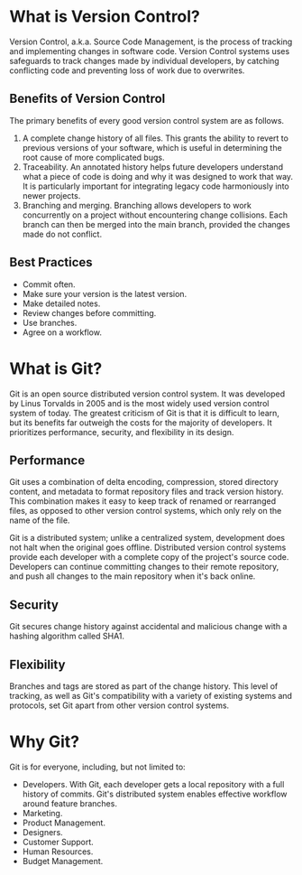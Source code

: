# What is Version Control?

Version Control, a.k.a. Source Code Management, is the process of tracking and implementing changes in software code. Version Control systems uses safeguards to track changes made by individual developers, by catching conflicting code and preventing loss of work due to overwrites.

## Benefits of Version Control

The primary benefits of every good version control system are as follows.

1. A complete change history of all files. This grants the ability to revert to previous versions of your software, which is useful in determining the root cause of more complicated bugs.
2. Traceability. An annotated history helps future developers understand what a piece of code is doing and why it was designed to work that way. It is particularly important for integrating legacy code harmoniously into newer projects.
3. Branching and merging. Branching allows developers to work concurrently on a project without encountering change collisions. Each branch can then be merged into the main branch, provided the changes made do not conflict.

## Best Practices

- Commit often.
- Make sure your version is the latest version.
- Make detailed notes.
- Review changes before committing.
- Use branches.
- Agree on a workflow.

# What is Git?

Git is an open source distributed version control system. It was developed by Linus Torvalds in 2005 and is the most widely used version control system of today. The greatest criticism of Git is that it is difficult to learn, but its benefits far outweigh the costs for the majority of developers. It prioritizes performance, security, and flexibility in its design.

## Performance

Git uses a combination of delta encoding, compression, stored directory content, and metadata to format repository files and track version history. This combination makes it easy to keep track of renamed or rearranged files, as opposed to other version control systems, which only rely on the name of the file.

Git is a distributed system; unlike a centralized system, development does not halt when the original goes offline. Distributed version control systems provide each developer with a complete copy of the project's source code. Developers can continue committing changes to their remote repository, and push all changes to the main repository when it's back online.

## Security

Git secures change history against accidental and malicious change with a hashing algorithm called SHA1.

## Flexibility

Branches and tags are stored as part of the change history. This level of tracking, as well as Git's compatibility with a variety of existing systems and protocols, set Git apart from other version control systems.

# Why Git?

Git is for everyone, including, but not limited to:

- Developers. With Git, each developer gets a local repository with a full history of commits. Git's distributed system enables effective workflow around feature branches.
- Marketing.
- Product Management.
- Designers.
- Customer Support.
- Human Resources.
- Budget Management.
